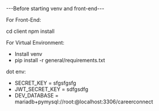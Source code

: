 ---Before starting venv and front-end---

For Front-End:

cd client
npm install

For Virtual Environment:

- Install venv
- pip install -r general/requirements.txt

dot env:

- SECRET_KEY = sfgsfgsfg
- JWT_SECRET_KEY = sdfgsdfg
- DEV_DATABASE = mariadb+pymysql://root:@localhost:3306/careerconnect
